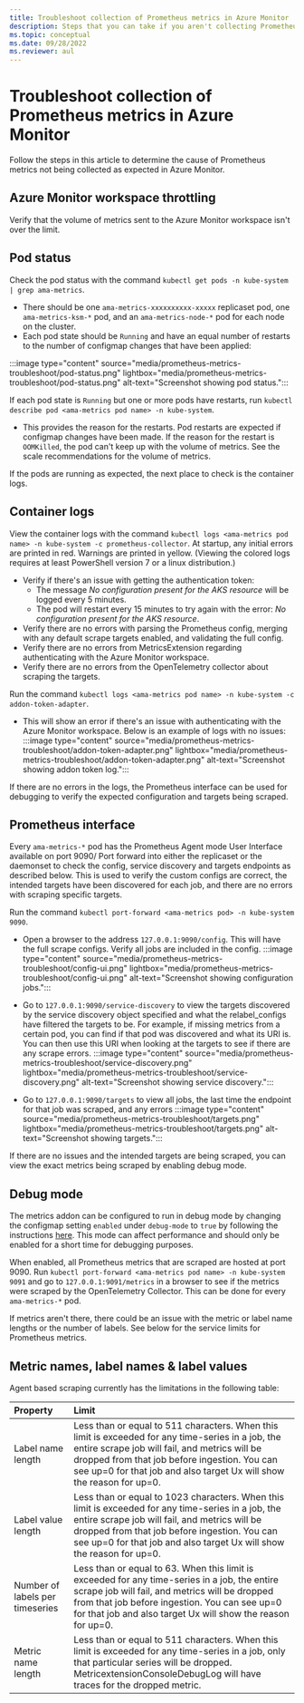 ```yaml
---
title: Troubleshoot collection of Prometheus metrics in Azure Monitor
description: Steps that you can take if you aren't collecting Prometheus metrics as expected.
ms.topic: conceptual
ms.date: 09/28/2022
ms.reviewer: aul
---
```


# Troubleshoot collection of Prometheus metrics in Azure Monitor

Follow the steps in this article to determine the cause of Prometheus metrics not being collected as expected in Azure Monitor.

## Azure Monitor workspace throttling

Verify that the volume of metrics sent to the Azure Monitor workspace isn't over the limit.

## Pod status

Check the pod status with the command `kubectl get pods -n kube-system | grep ama-metrics`.

- There should be one `ama-metrics-xxxxxxxxxx-xxxxx` replicaset pod, one `ama-metrics-ksm-*` pod, and an `ama-metrics-node-*` pod for each node on the cluster.
- Each pod state should be `Running` and have an equal number of restarts to the number of configmap changes that have been applied:

:::image type="content" source="media/prometheus-metrics-troubleshoot/pod-status.png" lightbox="media/prometheus-metrics-troubleshoot/pod-status.png" alt-text="Screenshot showing pod status.":::

If each pod state is `Running` but one or more pods have restarts, run `kubectl describe pod <ama-metrics pod name> -n kube-system`.

- This provides the reason for the restarts. Pod restarts are expected if configmap changes have been made. If the reason for the restart is `OOMKilled`, the pod can't keep up with the volume of metrics. See the scale recommendations for the volume of metrics.

If the pods are running as expected, the next place to check is the container logs.

## Container logs
View the container logs with the command `kubectl logs <ama-metrics pod name> -n kube-system -c prometheus-collector`. At startup, any initial errors are printed in red. Warnings are printed in yellow. (Viewing the colored logs requires at least PowerShell version 7 or a linux distribution.)
- Verify if there's an issue with getting the authentication token:
    - The message *No configuration present for the AKS resource* will be logged every 5 minutes. 
    * The pod will restart every 15 minutes to try again with the error: *No configuration present for the AKS resource*.
- Verify there are no errors with parsing the Prometheus config, merging with any default scrape targets enabled, and validating the full config.
- Verify there are no errors from MetricsExtension regarding authenticating with the Azure Monitor workspace.
- Verify there are no errors from the OpenTelemetry collector about scraping the targets.

Run the command `kubectl logs <ama-metrics pod name> -n kube-system -c addon-token-adapter`.
- This will show an error if there's an issue with authenticating with the Azure Monitor workspace. Below is an example of logs with no issues:
:::image type="content" source="media/prometheus-metrics-troubleshoot/addon-token-adapter.png" lightbox="media/prometheus-metrics-troubleshoot/addon-token-adapter.png" alt-text="Screenshot showing addon token log.":::

If there are no errors in the logs, the Prometheus interface can be used for debugging to verify the expected configuration and targets being scraped.

## Prometheus interface

Every `ama-metrics-*` pod has the Prometheus Agent mode User Interface available on port 9090/ Port forward into either the replicaset or the daemonset to check the config, service discovery and targets endpoints as described below. This is used to verify the custom configs are correct, the intended targets have been discovered for each job, and there are no errors with scraping specific targets.

Run the command `kubectl port-forward <ama-metrics pod> -n kube-system 9090`.

- Open a browser to the address `127.0.0.1:9090/config`. This will have the full scrape configs. Verify all jobs are included in the config.
:::image type="content" source="media/prometheus-metrics-troubleshoot/config-ui.png" lightbox="media/prometheus-metrics-troubleshoot/config-ui.png" alt-text="Screenshot showing configuration jobs.":::


- Go to `127.0.0.1:9090/service-discovery` to view the targets discovered by the service discovery object specified and what the relabel_configs have filtered the targets to be. For example, if missing metrics from a certain pod, you can find if that pod was discovered and what its URI is. You can then use this URI when looking at the targets to see if there are any scrape errors. 
:::image type="content" source="media/prometheus-metrics-troubleshoot/service-discovery.png" lightbox="media/prometheus-metrics-troubleshoot/service-discovery.png" alt-text="Screenshot showing service discovery.":::


- Go to `127.0.0.1:9090/targets` to view all jobs, the last time the endpoint for that job was scraped, and any errors 
:::image type="content" source="media/prometheus-metrics-troubleshoot/targets.png" lightbox="media/prometheus-metrics-troubleshoot/targets.png" alt-text="Screenshot showing targets.":::

If there are no issues and the intended targets are being scraped, you can view the exact metrics being scraped by enabling debug mode.

## Debug mode

The metrics addon can be configured to run in debug mode by changing the configmap setting `enabled` under `debug-mode` to `true` by following the instructions [here](prometheus-metrics-scrape-configuration.md#debug-mode). This mode can affect performance and should only be enabled for a short time for debugging purposes.

When enabled, all Prometheus metrics that are scraped are hosted at port 9090. Run `kubectl port-forward <ama-metrics pod name> -n kube-system 9091` and go to `127.0.0.1:9091/metrics` in a browser to see if the metrics were scraped by the OpenTelemetry Collector. This can be done for every `ama-metrics-*` pod.

If metrics aren't there, there could be an issue with the metric or label name lengths or the number of labels. See below for the service limits for Prometheus metrics.

## Metric names, label names & label values

Agent based scraping currently has the limitations in the following table:

| Property | Limit |
|:---|:---|
| Label name length | Less than or equal to 511 characters. When this limit is exceeded for any time-series in a job, the entire scrape job will fail, and metrics will be dropped from that job before ingestion. You can see up=0 for that job and also target Ux will show the reason for up=0. |
| Label value length | Less than or equal to 1023 characters. When this limit is exceeded for any time-series in a job, the entire scrape job will fail, and metrics will be dropped from that job before ingestion. You can see up=0 for that job and also target Ux will show the reason for up=0. |
| Number of labels per timeseries | Less than or equal to 63. When this limit is exceeded for any time-series in a job, the entire scrape job will fail, and metrics will be dropped from that job before ingestion. You can see up=0 for that job and also target Ux will show the reason for up=0. |
| Metric name length | Less than or equal to 511 characters. When this limit is exceeded for any time-series in a job, only that particular series will be dropped. MetricextensionConsoleDebugLog will have traces for the dropped metric. |
